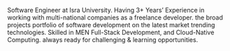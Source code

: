 Software Engineer at Isra University. Having 3+ Years’ Experience in working with multi-national companies as a freelance developer. the broad projects portfolio of software development on the latest market trending technologies. Skilled in MEN Full-Stack Development, and Cloud-Native Computing. always ready for challenging & learning opportunities.
